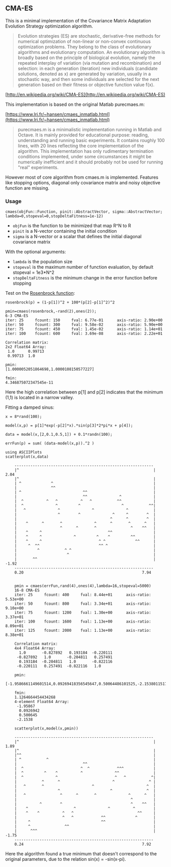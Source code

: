 ## CMA-ES ##

This is a minimal implementation of the Covariance Matrix Adaptation Evolution Strategy optimization algorithm.

>Evolution strategies (ES) are stochastic, derivative-free methods for numerical optimization of non-linear or non-convex continuous optimization problems. They belong to the class of evolutionary algorithms and evolutionary computation. An evolutionary algorithm is broadly based on the principle of biological evolution, namely the repeated interplay of variation (via mutation and recombination) and selection: in each generation (iteration) new individuals (candidate solutions, denoted as x) are generated by variation, usually in a stochastic way, and then some individuals are selected for the next generation based on their fitness or objective function value f(x).

[http://en.wikipedia.org/wiki/CMA-ES](http://en.wikipedia.org/wiki/CMA-ES)

This implementation is based on the original Matlab purecmaes.m:

[https://www.lri.fr/~hansen/cmaes_inmatlab.html](https://www.lri.fr/~hansen/cmaes_inmatlab.html)

>purecmaes.m is a minimalistic implementation running in Matlab and Octave. It is mainly provided for educational purpose: reading, understanding and running basic experiments. It contains roughly 100 lines, with 20 lines reflecting the core implementation of the algorithm. This implementation has only rudimentary termination conditions implemented, under some circumstances it might be numerically inefficient and it should probably not be used for running "real" experiments.

However most of core algorithm from cmaes.m is implemented. Features like stopping options, diagonal only covariance matrix and noisy objective function are missing.

### Usage ###

    cmaes(objFun::Function, pinit::AbstractVector, sigma::AbstractVector; lambda=0,stopeval=0,stopDeltaFitness=1e-12)

- `objFun` is the function to be minimized that map R^N to R
- `pinit` is a N-vector containing the initial condition
- `sigma` is a N-vector or a scalar that defines the initial diagonal covariance matrix

With the optional arguments:

- `lambda` is the population size
- `stopeval` is the maximum number of function evaluation,  by default stopeval = 1e3*N^2
- `stopDeltaFitness` is the minimum change in the error function before stopping

Test on the [Rosenbrock function](http://en.wikipedia.org/wiki/Rosenbrock_function):

	rosenbrock(p) = (1-p[1])^2 + 100*(p[2]-p[1]^2)^2

	pmin=cmaes(rosenbrock,-rand(2),ones(2));
	6-3 CMA-ES
	iter: 25 	 fcount: 150 	 fval: 6.77e-01 	 axis-ratio: 2.90e+00
	iter: 50 	 fcount: 300 	 fval: 9.58e-02 	 axis-ratio: 5.90e+00
	iter: 75 	 fcount: 450 	 fval: 1.45e-02 	 axis-ratio: 1.14e+01
	iter: 100 	 fcount: 600 	 fval: 3.69e-08 	 axis-ratio: 2.22e+01

	Correlation matrix:
	2x2 Float64 Array:
	 1.0      0.99713
	 0.99713  1.0    

	pmin:
	[1.0000052051864698,1.0000108150577227]

	fmin:
	4.346875072347545e-11

Here the high correlation between p[1] and p[2] indicates that the minimum (1,1) is located in a narrow valley.


Fitting a damped sinus:

	x = 8*rand(100);

	model(x,p) = p[1]*exp(-p[2]*x).*sin(p[3]*2*pi*x + p[4]);

 	data = model(x,[2,0.1,0.5,1]) + 0.1*randn(100);

	errFun(p) = sum( (data-model(x,p)).^2 )

	using ASCIIPlots
 	scatterplot(x,data)

		-------------------------------------------------------------
		|^                                                           | 2.04
		|^                                                           |
		| ^             ^                                            |
		|               ^^                                           |
		| ^                           ^^                             |
		|                             ^^              ^              |
		|  ^          ^   ^          ^   ^           ^^              |
		|  ^              ^         ^                  ^           ^^|
		|   ^              ^              ^              ^           |
		|                  ^        ^              ^     ^        ^  |
		|                                         ^      ^        ^  |
		|    ^      ^       ^              ^      ^       ^      ^   |
		|                   ^      ^       ^               ^    ^^   |
		|    ^     ^                             ^^                  |
		|    ^     ^              ^         ^    ^         ^^        |
		|    ^     ^                         ^ ^             ^^      |
		|     ^  ^^                          ^^ ^                    |
		|         ^           ^ ^                                    |
		|                      ^                                     |
		|       ^^                                                   | -1.92
		-------------------------------------------------------------
		0.20                                                    7.94


		pmin = cmaes(errFun,rand(4),ones(4),lambda=16,stopeval=5000)
		16-8 CMA-ES
		iter: 25 	 fcount: 400 	 fval: 8.44e+01 	 axis-ratio: 5.53e+00
		iter: 50 	 fcount: 800 	 fval: 3.34e+01 	 axis-ratio: 9.10e+00
		iter: 75 	 fcount: 1200 	 fval: 1.30e+00 	 axis-ratio: 3.37e+01
		iter: 100 	 fcount: 1600 	 fval: 1.13e+00 	 axis-ratio: 8.09e+01
		iter: 125 	 fcount: 2000 	 fval: 1.13e+00 	 axis-ratio: 8.38e+01

		Correlation matrix:
		4x4 Float64 Array:
		  1.0       -0.827892   0.193184  -0.220111
		 -0.827892   1.0       -0.204811   0.257491
		  0.193184  -0.204811   1.0       -0.822116
		 -0.220111   0.257491  -0.822116   1.0     

		pmin:
		[-1.9586661149601514,0.09269418356545647,0.50064486101525,-2.1538011517772677]

		fmin:
		1.1264664454434268
		4-element Float64 Array:
		 -1.95867  
		  0.0926942
		  0.500645
		 -2.1538   

		scatterplot(x,model(x,pmin))

		-------------------------------------------------------------
		|^                                                           | 1.89
		|^                                                           |
		|^^                                                          |
		| ^           ^                                              |
		|                             ^^                             |
		|  ^                         ^  ^            ^^^             |
		|  ^         ^    ^          ^              ^^               |
		|  ^              ^                         ^   ^           ^|
		|           ^      ^                       ^               ^ |
		|   ^       ^                     ^                       ^  |
		|                  ^                      ^               ^  |
		|   ^               ^      ^       ^              ^      ^   |
		|                                                  ^         |
		|          ^        ^                              ^    ^^   |
		|    ^                    ^              ^          ^        |
		|    ^    ^          ^   ^                            ^^     |
		|                    ^   ^            ^^             ^       |
		|     ^                               ^^                     |
		|     ^               ^^                                     |
		|      ^^^                                                   | -1.75
		-------------------------------------------------------------
		0.24                                                    7.92


Here the algorithm found a true minimum that doesn't correspond to the original parameters, due to the relation sin(x) = -sin(x-pi).

